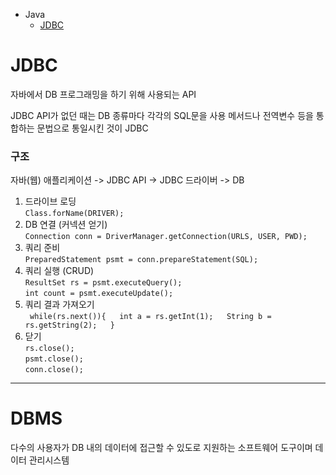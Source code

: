 - Java
  - [JDBC](#JDBC)


# JDBC
자바에서 DB 프로그래밍을 하기 위해 사용되는 API  

JDBC API가 없던 때는 DB 종류마다 각각의 SQL문을 사용 
메서드나 전역변수 등을 통합하는 문법으로 통일시킨 것이 JDBC  

### 구조 
자바(웹) 애플리케이션 -> JDBC API -> JDBC 드라이버 -> DB  
1. 드라이브 로딩  
`Class.forName(DRIVER);  `
2. DB 연결 (커넥션 얻기)  
`Connection conn = DriverManager.getConnection(URLS, USER, PWD);  `
3. 쿼리 준비  
`PreparedStatement psmt = conn.prepareStatement(SQL);  `
4. 쿼리 실행 (CRUD)  
`ResultSet rs = psmt.executeQuery();  `  
`int count = psmt.executeUpdate();  `
5. 쿼리 결과 가져오기  
`
while(rs.next()){  
  int a = rs.getInt(1);  
  String b = rs.getString(2);  
}`  
6. 닫기  
`rs.close();  `  
`psmt.close();  `  
`conn.close();  `

*** 

# DBMS
다수의 사용자가 DB 내의 데이터에 접근할 수 있도로 지원하는 소프트웨어 도구이며 데이터 관리시스템
